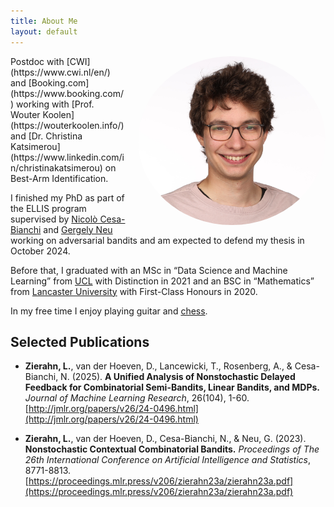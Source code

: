 ```yaml
---
title: About Me
layout: default
---
```


<img style="float: right; width: 300px; border-radius: 50%; margin-left: 20px;" src="https://raw.githubusercontent.com/LukasZierahn/LukasZierahn.github.io/refs/heads/main/assets/img/profile_cut.JPG">

<div markdown="1">
Postdoc with [CWI](https://www.cwi.nl/en/) and [Booking.com](https://www.booking.com/) working with [Prof. Wouter Koolen](https://wouterkoolen.info/) and [Dr. Christina Katsimerou](https://www.linkedin.com/in/christinakatsimerou) on Best-Arm Identification.

I finished my PhD as part of the ELLIS program supervised by [Nicolò Cesa-Bianchi](https://cesa-bianchi.di.unimi.it/) and [Gergely Neu](https://cs.bme.hu/~gergo/) working on adversarial bandits and am expected to defend my thesis in October 2024. 

Before that, I graduated with an MSc in “Data Science and Machine Learning” from [UCL](https://www.ucl.ac.uk/) with Distinction in 2021 and an BSC in “Mathematics” from [Lancaster University](https://www.lancaster.ac.uk/) with First-Class Honours in 2020.

In my free time I enjoy playing guitar and [chess](https://lichess.org/@/YasoKuhl).

## Selected Publications

*   **Zierahn, L.**, van der Hoeven, D., Lancewicki, T., Rosenberg, A., & Cesa-Bianchi, N. (2025). **A Unified Analysis of Nonstochastic Delayed Feedback for Combinatorial Semi-Bandits, Linear Bandits, and MDPs.** *Journal of Machine Learning Research*, 26(104), 1-60. [http://jmlr.org/papers/v26/24-0496.html](http://jmlr.org/papers/v26/24-0496.html)

*   **Zierahn, L.**, van der Hoeven, D., Cesa-Bianchi, N., & Neu, G. (2023). **Nonstochastic Contextual Combinatorial Bandits.** *Proceedings of The 26th International Conference on Artificial Intelligence and Statistics*, 8771-8813. [https://proceedings.mlr.press/v206/zierahn23a/zierahn23a.pdf](https://proceedings.mlr.press/v206/zierahn23a/zierahn23a.pdf)

